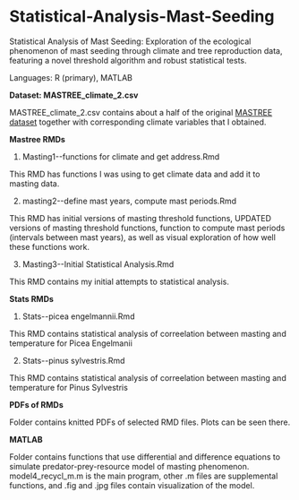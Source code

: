 # Statistical-Analysis-Mast-Seeding
Statistical Analysis of Mast Seeding: Exploration of the ecological phenomenon of mast seeding through climate and tree reproduction data, featuring a novel threshold algorithm and robust statistical tests.

Languages: R (primary), MATLAB

**Dataset: MASTREE_climate_2.csv**

MASTREE_climate_2.csv contains about a half of the original [MASTREE dataset](https://mastreeplus.shinyapps.io/mastreeplus/) together with corresponding climate variables that I obtained.

**Mastree RMDs**

1) Masting1--functions for climate and get address.Rmd

This RMD has functions I was using to get climate data and add it to masting data.


2) masting2--define mast years, compute mast periods.Rmd


This RMD has initial versions of masting threshold functions, UPDATED versions of masting threshold functions, function to compute mast periods (intervals between mast years), as well as visual exploration of how well these functions work.


3) Masting3--Initial Statistical Analysis.Rmd

This RMD contains my initial attempts to statistical analysis. 

**Stats RMDs**

1) Stats--picea engelmannii.Rmd

This RMD contains statistical analysis of correelation between masting and temperature for Picea Engelmanii

2) Stats--pinus sylvestris.Rmd

This RMD contains statistical analysis of correelation between masting and temperature for Pinus Sylvestris

**PDFs of RMDs**

Folder contains knitted PDFs of selected RMD files. Plots can be seen there.

**MATLAB**

Folder contains functions that use differential and difference equations to simulate predator-prey-resource model of masting phenomenon. model4_recycl_m.m is the main program, other .m files are supplemental functions, and  .fig and .jpg files contain visualization of the model.

